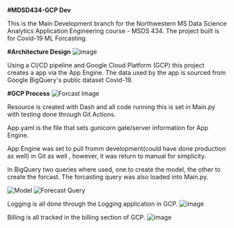 **#MDSD434-GCP Dev**

This is the Main Development branch for the Northwestern MS Data Science Analytics Application Engineering course - MSDS 434. 
The project built is for Covid-19 ML Forcasting.

**#Architecture Design**
![image](https://user-images.githubusercontent.com/9835157/172215695-4c369b75-40ca-4a11-9593-643571ae6c45.png)

Using a CI/CD pipeline and Google Cloud Platform (GCP) this project creates a app via the App Engine. The data used by the app is sourced from Google BigQuery's public dataset Covid-19.

**#GCP Process**
![Forcast Image](https://user-images.githubusercontent.com/9835157/172074018-aac6c6c5-64f4-42d7-a43c-ee44371ecf97.PNG)

Resource is created with Dash and all code running this is set in Main.py with testing done through Git Actions.

App.yaml is the file that sets gunicorn gate/server information for App Engine.

App Engine was set to pull fromm development(could have done production as well) in Git as well , however, it was return to manual for simplicity.

In BigQuery two queries where used, one to create the model, the other to create the forcast. The forcasting query was also loaded into Main.py.

![Model](https://user-images.githubusercontent.com/9835157/172074216-40e17fe2-419f-4ba0-80c9-76a661d2791f.PNG)
![Forecast Query](https://user-images.githubusercontent.com/9835157/172074241-3ae9e7d3-117c-4f51-979c-68a5528a013b.PNG)

Logging is all done through the Logging application in GCP.
![image](https://user-images.githubusercontent.com/9835157/172076138-53c87f26-014f-453d-9372-b0cb78d58e7c.png)

Billing is all tracked in the billing section of GCP.
![image](https://user-images.githubusercontent.com/9835157/172076185-13e01ffe-59ad-4aa4-8b57-f986ebdcd957.png)
